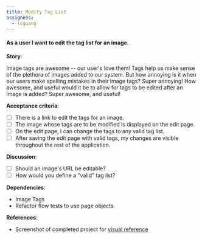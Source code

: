 ```yaml
---
title: Modify Tag List
assignees:
  - lcguang
---
```


#### As a user I want to edit the tag list for an image.

__Story__:

Image tags are awesome -- our user's love them! Tags help us make sense of the
plethora of images added to our system. But how annoying is it when our users
make spelling mistakes in their image tags? Super annoying! How awesome, and
useful would it be to allow for tags to be edited after an image is added?
Super awesome, and useful!

__Acceptance criteria__:
- [ ] There is a link to edit the tags for an image.
- [ ] The image whose tags are to be modified is displayed on the edit page.
- [ ] On the edit page, I can change the tags to any valid tag list.
- [ ] After saving the edit page with valid tags, my changes are visible
  throughout the rest of the application.

__Discussion__:
- [ ] Should an image's URL be editable?
- [ ] How would you define a "valid" tag list? 

__Dependencies__:
- Image Tags
- Refactor flow tests to use page objects

__References__:
- Screenshot of completed project for <a href="../images/completed-screenshot.png" target="_blank">visual reference</a>
